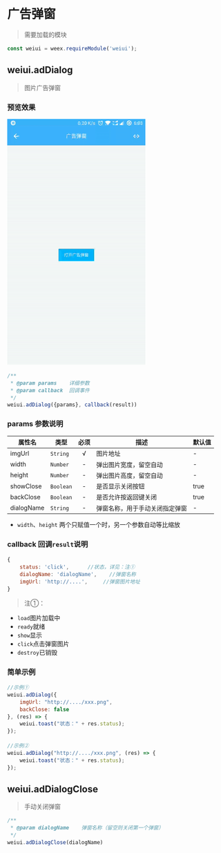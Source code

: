 # 广告弹窗

> 需要加载的模块

```js
const weiui = weex.requireModule('weiui');
```

## weiui.adDialog

> 图片广告弹窗

### 预览效果

![](media/ezgif-1-459e6f8c95.gif)

```js
/**
 * @param params    详细参数
 * @param callback  回调事件
 */
weiui.adDialog({params}, callback(result))
```

### params 参数说明

| 属性名 | 类型 | 必须 | 描述 | 默认值 |
| --- | --- | :-: | --- | --- |
| imgUrl | `String` | √ | 图片地址 | - |
| width | `Number` | - | 弹出图片宽度，留空自动 | - |
| height | `Number` | - | 弹出图片高度，留空自动 | - |
| showClose | `Boolean` | - | 是否显示关闭按钮 | true |
| backClose | `Boolean` | - | 是否允许按返回键关闭 | true |
| dialogName | `String` | - | 弹窗名称，用于手动关闭指定弹窗 | - |

* `width`、`height` 两个只赋值一个时，另一个参数自动等比缩放

### callback 回调`result`说明

```js
{
    status: 'click',      //状态，详见：注①
    dialogName: 'dialogName',    //弹窗名称
    imgUrl: 'http://....',     //弹窗图片地址
}
```

> 注①：

- `load`图片加载中
- `ready`就绪
- `show`显示
- `click`点击弹窗图片
- `destroy`已销毁

### 简单示例

```js
//示例①
weiui.adDialog({
    imgUrl: "http://..../xxx.png",
    backClose: false
}, (res) => {
    weiui.toast("状态：" + res.status);
});

//示例②
weiui.adDialog("http://..../xxx.png", (res) => {
    weiui.toast("状态：" + res.status);
});
```

## weiui.adDialogClose

> 手动关闭弹窗

```js
/**
 * @param dialogName    弹窗名称（留空则关闭第一个弹窗）
 */
weiui.adDialogClose(dialogName)
```


